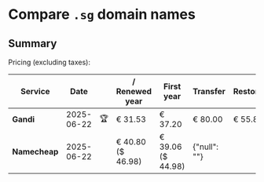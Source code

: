 # Compare `.sg` domain names

## Summary

Pricing (excluding taxes):

| Service | Date |  | / Renewed year | First year | Transfer | Restoration |
|--|--|--|--|--|--|--|
| **Gandi** | 2025-06-22 | 🏆 | € 31.53 | € 37.20 | € 80.00 | € 55.81 |
| **Namecheap** | 2025-06-22 |  | € 40.80<br>($ 46.98) | € 39.06<br>($ 44.98) | {"null": ""} |  |
